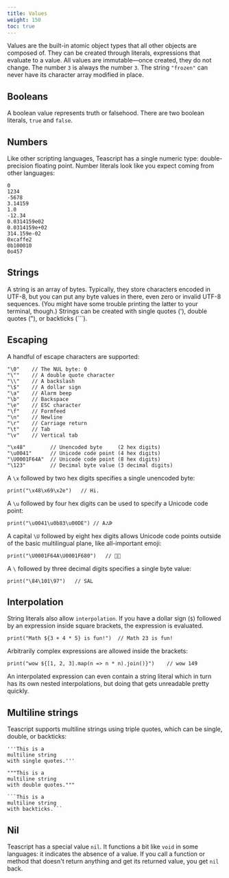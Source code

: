 ```yaml
---
title: Values
weight: 150
toc: true
---
```


Values are the built-in atomic object types that all other objects are composed of. They can be created through literals, expressions that evaluate to a value. All values are immutable—once created, they do not change. The number `3` is always the number `3`. The string `"frozen"` can never have its character array modified in place.

## Booleans

A boolean value represents truth or falsehood. There are two boolean literals, `true` and `false`.

## Numbers

Like other scripting languages, Teascript has a single numeric type: double-precision floating point. Number literals look like you expect coming from other languages:

```tea
0
1234
-5678
3.14159
1.0
-12.34
0.0314159e02
0.0314159e+02
314.159e-02
0xcaffe2
0b100010
0o457
```

## Strings

A string is an array of bytes. Typically, they store characters encoded in UTF-8, but you can put any byte values in there, even zero or invalid UTF-8 sequences. (You might have some trouble printing the latter to your terminal, though.) Strings can be created with single quotes ('), double quotes ("), or backticks (```).

## Escaping

A handful of escape characters are supported:

```tea
"\0"    // The NUL byte: 0
"\""    // A double quote character
"\\"    // A backslash
"\$"    // A dollar sign
"\a"    // Alarm beep
"\b"    // Backspace
"\e"    // ESC character
"\f"    // Formfeed
"\n"    // Newline
"\r"    // Carriage return
"\t"    // Tab
"\v"    // Vertical tab

"\x48"        // Unencoded byte     (2 hex digits)
"\u0041"      // Unicode code point (4 hex digits)
"\U0001F64A"  // Unicode code point (8 hex digits)
"\123"        // Decimal byte value (3 decimal digits)
```

A `\x` followed by two hex digits specifies a single unencoded byte:

```tea
print("\x48\x69\x2e")   // Hi.
```

A `\u` followed by four hex digits can be used to specify a Unicode code point:

```tea
print("\u0041\u0b83\u00DE") // AஃÞ
```

A capital `\U` followed by eight hex digits allows Unicode code points outside of the basic multilingual plane, like all-important emoji:

```tea
print("\U0001F64A\U0001F680")   // 🙊🚀
```

A `\` followed by three decimal digits specifies a single byte value:

```tea
print("\84\101\97")   // SAL
```

## Interpolation

String literals also allow `interpolation`. If you have a dollar sign (`$`) followed by an expression inside square brackets, the expression is evaluated.

```tea
print("Math ${3 + 4 * 5} is fun!")  // Math 23 is fun!
```

Arbitrarily complex expressions are allowed inside the brackets:

```tea
print("wow ${[1, 2, 3].map(n => n * n).join()}")    // wow 149
```

An interpolated expression can even contain a string literal which in turn has its own nested interpolations, but doing that gets unreadable pretty quickly.

## Multiline strings

Teascript supports multiline strings using triple quotes, which can be single, double, or backticks:

````tea
'''This is a 
multiline string
with single quotes.'''

"""This is a 
multiline string
with double quotes."""

```This is a 
multiline string
with backticks.```
````

## Nil

Teascript has a special value `nil`. It functions a bit like `void` in some languages: it indicates the absence of a value. If you call a function or method that doesn't return anything and get its returned value, you get `nil` back.